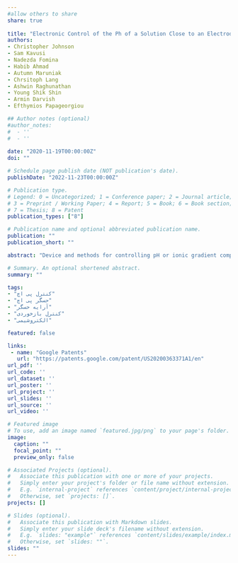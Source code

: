 ```yaml
---
#allow others to share
share: true
  
title: "Electronic Control of the Ph of a Solution Close to an Electrode Surface"
authors:
- Christopher Johnson
- Sam Kavusi
- Nadezda Fomina
- Habib Ahmad
- Autumn Maruniak
- Chrsitoph Lang
- Ashwin Raghunathan
- Young Shik Shin
- Armin Darvish
- Efthymios Papageorgiou

## Author notes (optional)
#author_notes:
#  - ''
#  - ''
  
date: "2020-11-19T00:00:00Z"
doi: ""

# Schedule page publish date (NOT publication's date).
publishDate: "2022-11-23T00:00:00Z"

# Publication type.
# Legend: 0 = Uncategorized; 1 = Conference paper; 2 = Journal article;
# 3 = Preprint / Working Paper; 4 = Report; 5 = Book; 6 = Book section;
# 7 = Thesis; 8 = Patent
publication_types: ["8"]

# Publication name and optional abbreviated publication name.
publication: ""
publication_short: ""

abstract: "Device and methods for controlling pH or ionic gradient comprising a multisite array of feedback electrode sets comprising electrodes and pH sensing elements. The electrodes can include a reference electrode, counter electrode, and a working electrode. The device and methods iteratively select an amount of current and/or voltage to be applied to each working electrode, apply the selected amount of current and/or voltage to each working electrode to change pH of a solution close to the working electrode, and measure the signal output of the sensing element. The multisite array can include feedback and non-feedback electrode sets."

# Summary. An optional shortened abstract.
summary: ""

tags:
- "کنترل پی اچ"
- "حسگر پی اچ"
- "آرایه حسگر"
- "کنترل بازخوردی"
- "الکتروشیمی"

featured: false

links:
 - name: "Google Patents"
   url: "https://patents.google.com/patent/US20200363371A1/en"
url_pdf: ''
url_code: ''
url_dataset: ''
url_poster: ''
url_project: ''
url_slides: ''
url_source: ''
url_video: ''

# Featured image
# To use, add an image named `featured.jpg/png` to your page's folder. 
image:
  caption: ""
  focal_point: ""
  preview_only: false

# Associated Projects (optional).
#   Associate this publication with one or more of your projects.
#   Simply enter your project's folder or file name without extension.
#   E.g. `internal-project` references `content/project/internal-project/index.md`.
#   Otherwise, set `projects: []`.
projects: []

# Slides (optional).
#   Associate this publication with Markdown slides.
#   Simply enter your slide deck's filename without extension.
#   E.g. `slides: "example"` references `content/slides/example/index.md`.
#   Otherwise, set `slides: ""`.
slides: ""
---
```

